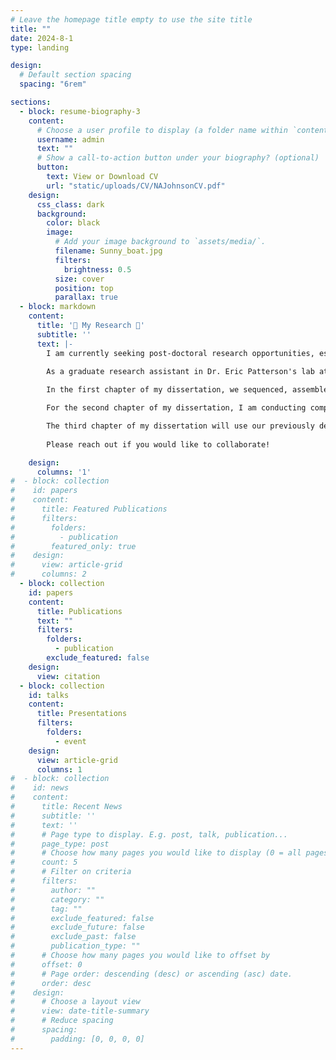 ```yaml
---
# Leave the homepage title empty to use the site title
title: ""
date: 2024-8-1
type: landing

design:
  # Default section spacing
  spacing: "6rem"

sections:
  - block: resume-biography-3
    content:
      # Choose a user profile to display (a folder name within `content/authors/`)
      username: admin
      text: ""
      # Show a call-to-action button under your biography? (optional)
      button:
        text: View or Download CV
        url: "static/uploads/CV/NAJohnsonCV.pdf"
    design:
      css_class: dark
      background:
        color: black
        image:
          # Add your image background to `assets/media/`.
          filename: Sunny_boat.jpg
          filters:
            brightness: 0.5
          size: cover
          position: top
          parallax: true
  - block: markdown
    content:
      title: '🌿 My Research 🧬'
      subtitle: ''
      text: |-
        I am currently seeking post-doctoral research opportunities, especially those related to rapid adaptation in plants, machine learning with omic data, bioinformatics, and climate change. Please reach out if you have a position you think I would be a good fit for. Thank you!
        
        As a graduate research assistant in Dr. Eric Patterson's lab at Michigan State University, I utilize a range of computational approaches for comparative genomics of weedy and non-           weedy plant genomes to understand the adaptive capabilities of weeds.

        In the first chapter of my dissertation, we sequenced, assembled, and annotated chromosome-level genomes for a glyphosate-resistant individual and a glyphosate-susceptible individual of *Eleusine indica* (goosegrass), a significant weed of rice, cotton, and turf. We also re-sequenced and generated RNA-seq for eight individuals of each population to observe structural variation surrounding the gene *5-enolpyruvylshikimate-3-phosphate synthase* (*EPSPS*), which produces the target protein of glyphosate. We found that in glyphosate-resistant goosegrass, the ~40Kbp surrounding *EPSPS* and a ~30Kbp region located ~1Mbp away from the native location of *EPSPS* are transclocated from their native locations on chromosome three to the subtelomere of chromosome three where they are fused into a 100Kbp unit and subsequently duplicated. This work supports that the unique structural variation we found results in *EPSPS* being duplicated ~25 times and overexpressed in all glyphosate-resistant indivuals and none of the glyphosate-susceptible individuals. I co-first authored this work in *Nature Communications* in August 2023, just in time for my comprehensive exam 😁

        For the second chapter of my dissertation, I am conducting comparative genomics analyses to observe genomic patterns of adaptation and domestication within the *Chenopodium* genus. There are several crop, weed, and wild plants of varying ploidy within this genus with publicly available genomic resources, making *Chenopodium* an ideal genus for comparative genomics related to domestication and adaptation. So far, we (the International Weed Genomics Consortium) have produced an annotated chromosome-level genome for *Chenopodium album*, an economically-significant cosmopolitan allohexaploid weed. We used this genome with other *Chenopodium* genomes to reveal subgenomic evolutionary relationships through synteny and phylogeny, gene divergence and conservation with dN/dS and enrichment, and unique and shared segmental duplications among species. This work is nearing completion, forming a story about rapid adaptation and domestication in agronomic weeds and resulting in new computational pipelines to make such analyses more approachable for non-computational biologists.

        The third chapter of my dissertation will use our previously developed pipelines and a transfer learning approach with over 60 chromosome-level genomes from diverse weed species produced by our group and just as many genomes of related non-weeds to analyze broad patterns related to rapid adapation in weeds. I am very excited about this project and I will make sure to release an update once the project nears the preprint phase.
        
        Please reach out if you would like to collaborate!

    design:
      columns: '1'
#  - block: collection
#    id: papers
#    content:
#      title: Featured Publications
#      filters:
#        folders:
#          - publication
#        featured_only: true
#    design:
#      view: article-grid
#      columns: 2
  - block: collection
    id: papers
    content:
      title: Publications
      text: ""
      filters:
        folders:
          - publication
        exclude_featured: false
    design:
      view: citation
  - block: collection
    id: talks
    content:
      title: Presentations
      filters:
        folders:
          - event
    design:
      view: article-grid
      columns: 1
#  - block: collection
#    id: news
#    content:
#      title: Recent News
#      subtitle: ''
#      text: ''
#      # Page type to display. E.g. post, talk, publication...
#      page_type: post
#      # Choose how many pages you would like to display (0 = all pages)
#      count: 5
#      # Filter on criteria
#      filters:
#        author: ""
#        category: ""
#        tag: ""
#        exclude_featured: false
#        exclude_future: false
#        exclude_past: false
#        publication_type: ""
#      # Choose how many pages you would like to offset by
#      offset: 0
#      # Page order: descending (desc) or ascending (asc) date.
#      order: desc
#    design:
#      # Choose a layout view
#      view: date-title-summary
#      # Reduce spacing
#      spacing:
#        padding: [0, 0, 0, 0]
---
```

